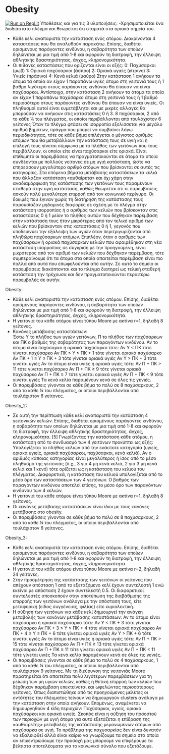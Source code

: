 # Obesity
[![Run on Repl.it](https://repl.it/badge/github/SofiaPsal/Obesity)](https://repl.it/github/SofiaPsal/Obesity)
Υποθέσεις και για τις 3 υλοποιήσεις:
-Χρησιμοποιείται ένα δισδιάστατο πλέγμα και θεωρείται ότι σταματά στα οριακά σημεία του.
- Κάθε κελί αναπαριστά την κατάσταση ενός ατόμου. Διακρίνονται 4 καταστάσεις που θα αναλυθούν παρακάτω. Επίσης, διαθέτει ορισμένους παράγοντες κινδύνου, η σοβαρότητα των οποίων δηλώνεται με μια τιμή από 1-8 και αφορούν τη διατροφή, την έλλειψη αθλητικής δραστηριότητας, άγχος, κληρονομικότητα. 
- Οι πιθανές καταστάσεις που ορίζονται είναι οι εξής: 
0: Παχύσαρκοι (μωβ)
1: Οριακά παχύσαρκοι (άσπρο)
2: Οριακά υγιείς (κίτρινο)
3: Υγιείς (πράσινο)
4: Κενά κελιά (μαύρο)
 Στην κατάσταση 1 ανήκουν τα άτομα τα οποία αν είχαν 1 παραπάνω υγιές άτομο στη γειτονιά τους ή 1 βαθμό λιγότερο στους παράγοντες κινδύνου θα έπαυαν να είναι παχύσαρκοι. Αντίστοιχα, στην κατάσταση 2 ανήκουν τα άτομα τα οποία αν είχαν 1 παραπάνω παχύσαρκο άτομο στη γειτονιά τους ή 1 βαθμό περισσότερο στους παράγοντες κινδύνου θα έπαυαν να είναι υγιείς. Οι πληθυσμοί αυτοί είναι ευμετάβλητοι και με μικρές αλλαγές θα μπορούσαν να ανήκουν στις καταστάσεις 0 ή 3. 
8 παχύσαρκοι, 2 από το κάθε ¼  του πλέγματος, οι οποίοι περιβάλλονται από τουλάχιστον 6 γείτονες
Όταν το πλέγμα φτάσει σε ισορροπία εξελίσσεται για μεγάλο αριθμό βημάτων, πράγμα που μπορεί να συμβαίνει λόγω περιοδικότητας, τότε σε κάθε βήμα επιλέγεται ο μέγιστος αριθμός ατόμων που θα μεταβάλλουν την κατάσταση τους σε υγιή και η επιλογή τους γίνεται σύμφωνα με το πλήθος των γειτόνων που τους περιβάλλουν, οι οποίοι είτε είναι παχύσαρκοι είτε οριακά. Είναι επιθυμητό οι παρεμβάσεις να πραγματοποιούνται σε άτομα τα οποία συνδέονται με πολλούς γείτονες σε μη υγιή κατάσταση, ώστε να επηρεάσουν μεγαλύτερο αριθμό ατόμων που βρίσκονται σε αυτές τις κατηγορίες. 
Στα επόμενα βήματα μετάβασης καταστάσεων τα κελιά που άλλαξαν κατάσταση «αυθαίρετα» και όχι χάρη στην αναδιαμόρφωση της κατάστασης των γειτόνων τους παραμένουν σταθερά στην υγιή κατάσταση, καθώς θεωρείται ότι οι παρεμβάσεις ασκούν πολύ μεγαλύτερη επιρροή από τον κοινωνικό περίγυρο. Οι δοκιμές που έγιναν χωρίς τη διατήρηση της κατάστασης τους παρουσίαζαν μηδαμινές διαφορές σε σχέση με το πλέγμα στην κατάσταση ισορροπίας ή ο αριθμός των κελιών που βρίσκονταν στις καταστάσεις 0 ή 1 μείον το πλήθος αυτών που δέχθηκαν παρέμβαση στην κατάσταση τους ήταν μικρότερος από τον τελικό αριθμό των κελιών που βρίσκονταν στις καταστάσεις 0 ή 1, γεγονός που υποδεικνύει την εξάλειψη των υγιών όταν περιτριγυρίζονται από πληθώρα παχύσαρκων ατόμων. 
Επιπλέον, όταν ο αριθμός των παχύσαρκων ή οριακά παχύσαρκων κελιών που αφαιρέθηκαν στη νέα κατάσταση ισορροπίας σε σύγκριση με την προηγούμενη, είναι μικρότερος από τον αριθμό των κελιών που δέχθηκαν  παρέμβαση, τότε συμπεραίνουμε ότι τα άτομα στα οποία απαιτείται παρέμβαση είναι πιο πολλά από αυτά που επωφελούνται από αυτήν. Σε αυτό το σημείο οι παρεμβάσεις διακόπτονται και το πλέγμα διατηρεί ως τελική σταθερή κατάσταση την τρέχουσα και δεν πραγματοποιούνται περαιτέρω παρεμβολές σε αυτήν.

Obesity:
- Κάθε κελί αναπαριστά την κατάσταση ενός ατόμου. Επίσης, διαθέτει ορισμένους παράγοντες κινδύνου, η σοβαρότητα των οποίων δηλώνεται με μια τιμή από 1-8 και αφορούν τη διατροφή, την έλλειψη αθλητικής δραστηριότητας, άγχος, κληρονομικότητα. 
- Η γειτονιά του κάθε ατόμου είναι τύπου Moore με ακτίνα r=1, δηλαδή 8 γείτονες.
- Κανόνες μετάβασης καταστάσεων:   
Έστω Υ το πλήθος των υγιών γειτόνων, Π το πλήθος των παχύσαρκων και ΠΚ ο βαθμός της σοβαρότητας των παραγόντων κινδύνου.
Αν το άτομο είναι παχύσαρκο ή οριακά παχύσαρκο τότε:
Αν Υ < ΠΚ τότε γίνεται παχύσαρκο 
Αν ΠΚ ≤ Υ ≤ ΠΚ + 1 τότε γίνεται οριακά παχύσαρκο 
Αν ΠΚ + 1 ≤ Υ ≤ ΠΚ + 3 τότε γίνεται οριακά υγιές 
Αν Υ > ΠΚ + 3 τότε γίνεται υγιές
Αν το άτομο είναι υγιές ή οριακά υγιές τότε:
	Αν Π + ΠΚ > 11 τότε γίνεται παχύσαρκο
	Αν Π + ΠΚ ≥ 9 τότε γίνεται οριακά παχύσαρκο
	Αν Π + ΠΚ ≥ 7 τότε γίνεται οριακά υγιές
	Αν Π + ΠΚ < 9 τότε γίνεται υγιές
Τα κενά κελία παραμένουν κενά σε όλες τις γενιές.
- Οι παρεμβάσεις γίνονται σε κάθε βήμα το πολύ σε 8 παχύσαρκους, 2 από το κάθε ¼  του πλέγματος, οι οποίοι περιβάλλονται από τουλάχιστον 6 γείτονες.

Obesity_2:
- Σε αυτή την περίπτωση κάθε κελί αναπαριστά την κατάσταση 4 γειτονικών κελιών. Επίσης, διαθέτει ορισμένους παράγοντες κινδύνου, η σοβαρότητα των οποίων δηλώνεται με μια τιμή από 1-8 και αφορούν τη διατροφή, την έλλειψη αθλητικής δραστηριότητας, άγχος, κληρονομικότητα. [5]
Γνωρίζοντας την κατάσταση κάθε ατόμου, η κατάσταση από το συνδυασμό των 4 γειτόνων προκύπτει ως εξής:
 Υπολογίζεται το πλήθος κελιών από την εκάστοτε κατηγορία (υγιείς, οριακά υγιείς, οριακά παχύσαρκοι, παχύσαρκοι, κενά κελιά). Αν ο αριθμός κάποιας κατηγορίας είναι μεγαλύτερος ή ίσος από το μέσο πληθυσμό της γειτονιάς (π.χ., 3 για 4 μη κενά κελιά, 2 για 3 μη κενά κελιά και 1 κενό) τότε ορίζεται ως η κατάσταση του κελιού του πλέγματος. Διαφορετικά, η κατάσταση του κελιού υπολογίζεται από το μέσο όρο των καταστάσεων των 4 γειτόνων. Ο βαθμός των παραγόντων κινδύνου αποτελεί επίσης, το μέσο όρο των παραγόντων κινδύνου των 4 κελιών.  
- Η γειτονιά του κάθε ατόμου είναι τύπου Moore με ακτίνα r=1, δηλαδή 8 γείτονες.
- Οι κανόνες μετάβασης καταστάσεων είναι ίδιοι με τους κανόνες μετάβασης στο obesity.  
- Οι παρεμβάσεις γίνονται σε κάθε βήμα το πολύ σε 8 παχύσαρκους, 2 από το κάθε ¼  του πλέγματος, οι οποίοι περιβάλλονται από τουλάχιστον 6 γείτονες.

Obesity_3:
- Κάθε κελί αναπαριστά την κατάσταση ενός ατόμου. Επίσης, διαθέτει ορισμένους παράγοντες κινδύνου, η σοβαρότητα των οποίων δηλώνεται με μια τιμή από 1-8 και αφορούν τη διατροφή, την έλλειψη αθλητικής δραστηριότητας, άγχος, κληρονομικότητα. 
- Η γειτονιά του κάθε ατόμου είναι τύπου Moore με ακτίνα r=2, δηλαδή 24 γείτονες. 
- Στην προσμέτρηση της κατάστασης των γειτόνων οι γείτονες που απέχουν απόσταση 1 από το εξεταζόμενο κελί έχουν συντελεστή 1 ενώ εκείνοι με απόσταση 2 έχουν συντελεστή 0.5. Οι διαφορετικοί συντελεστές αποσκοπούν στην αποτύπωση της διαβάθμισης της επιρροής των γειτόνων ανάλογα με την απόσταση τους, είτε μεταφορική (είδος συγγένειας, φιλίας) είτε κυριολεκτική. 
- Η αύξηση των γειτόνων για κάθε κελί δημιουργεί την ανάγκη μεταβολής των κανόνων μετάβασης καταστάσεων:
Αν το άτομο είναι παχύσαρκο ή οριακά παχύσαρκο τότε:
Αν Υ < ΠΚ + 3 τότε γίνεται παχύσαρκο 
Αν ΠΚ + 3 ≤ Υ ≤ ΠΚ + 4 τότε γίνεται οριακά παχύσαρκο 
Αν ΠΚ + 4 ≤ Υ ≤ ΠΚ + 6 τότε γίνεται οριακά υγιές 
Αν Υ > ΠΚ + 6 τότε γίνεται υγιές
Αν το άτομο είναι υγιές ή οριακά υγιές τότε:
	Αν Π + ΠΚ > 15 τότε γίνεται παχύσαρκο
	Αν Π + ΠΚ ≥ 13 τότε γίνεται οριακά παχύσαρκο
	Αν Π + ΠΚ ≥ 11 τότε γίνεται οριακά υγιές
	Αν Π + ΠΚ < 11 τότε γίνεται υγιές
Τα κενά κελία παραμένουν κενά σε όλες τις γενιές.
- Οι παρεμβάσεις γίνονται σε κάθε βήμα το πολύ σε 4 παχύσαρκους, 1 από το κάθε ¼  του πλέγματος, οι οποίοι περιβάλλονται από τουλάχιστον 9 γείτονες. Με τη διεύρυνση της γειτονιάς Moore παρατηρείται ότι απαιτείται πολύ λιγότερων παρεμβάσεων για τη μείωση των μη υγιών κελιών, καθώς η θετική επιρροή των κελιών που δέχθηκαν παρέμβαση επεκτείνεται και ωφελώντας περισσότερους γείτονες. 
Όπως διαπιστώθηκε από τις προηγούμενες μελέτες οι οντότητες του πλέγματος τείνουν να δημιουργούν clusters ανάλογα με την κατάσταση στην οποία ανήκουν. Επομένως, αναμένεται να δημιουργηθούν 4 είδη περιοχών: Παχύσαρκοι, υγιείς, οριακά παχύσαρκοι και οριακά υγιείς. Σκοπός είναι η αύξηση του ποσοστού των περιοχών με υγιή άτομα για αυτό εξετάζεται η επίδραση της «αυθαίρετης» μεταβολής της κατάστασης μεμονωμένων ατόμων από παχύσαρκα σε υγιή. Το πρόβλημα της παχυσαρκίας δεν είναι δυνατόν να εξαλειφθεί αλλά είναι καίριο να γνωρίζουμε τα σημεία στα οποία αν επικεντρώσουμε την προσοχή μας μπορούμε να επιφέρουμε τα βέλτιστα αποτελέσματα για το κοινωνικό σύνολο που εξετάζουμε. 
